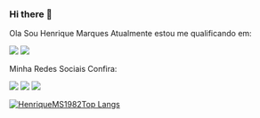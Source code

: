 ### Hi there 👋

Ola Sou Henrique Marques Atualmente estou me qualificando em:


<img src="https://img.shields.io/badge/HTML-239120?style=for-the-badge&logo=html5&logoColor=white">
<img src="https://img.shields.io/badge/CSS-239120?&style=for-the-badge&logo=css3&logoColor=white">

Minha Redes Sociais Confira:

<a href="https://www.facebook.com/henrique.marques.16121" target="_blank"><img src="https://img.shields.io/badge/Facebook-1877F2?style=for-the-badge&logo=facebook&logoColor=white"></a>
<a hrfe="https://www.instagram.com/henriquemsilva1982" target="_blank"><img src="https://img.shields.io/badge/Instagram-E4405F?style=for-the-badge&logo=instagram&logoColor=white"></a>
<img src="https://img.shields.io/badge/LinkedIn-0077B5?style=for-the-badge&logo=linkedin&logoColor=white">

[![HenriqueMS1982Top Langs](https://github-readme-stats.vercel.app/api/top-langs/?username=henriqueMS1982)](https://github.com/anuraghazra/github-readme-stats)
